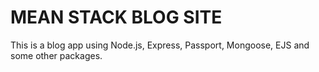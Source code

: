 # MEAN STACK BLOG SITE

This is a blog app using Node.js, Express, Passport, Mongoose, EJS and some other packages.

